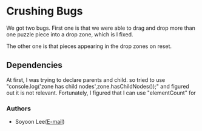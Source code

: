 # Crushing Bugs

We got two bugs. First one is that we were able to drag and drop
more than one puzzle piece into a drop zone, which is I fixed.

The other one is that pieces appearing in the drop zones on reset.  



## Dependencies
At first, I was trying to declare parents and child. so tried to use "console.log('zone has child nodes',zone.hasChildNodes());" and figured out it is not relevant.
Fortunately, I figured that I can use "elementCount" for 



### Authors



* Soyoon Lee([E-mail]("s_lee77176@fanshaweonline"))
